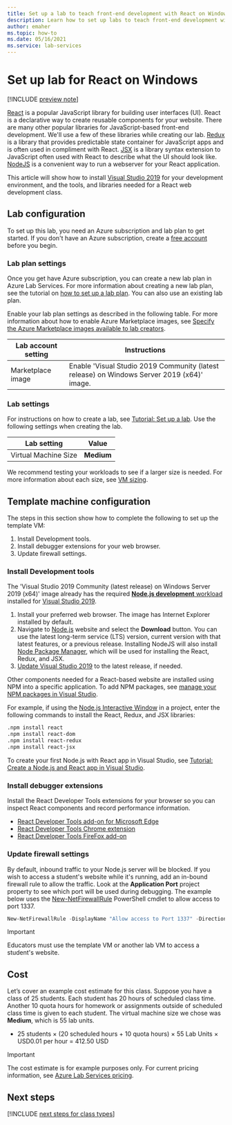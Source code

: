 ```yaml
---
title: Set up a lab to teach front-end development with React on Windows using Azure Lab Services
description: Learn how to set up labs to teach front-end development with React. 
author: emaher
ms.topic: how-to
ms.date: 05/16/2021
ms.service: lab-services
---
```


# Set up lab for React on Windows

[!INCLUDE [preview note](./includes/lab-services-new-update-focused-article.md)]

[React](https://reactjs.org/) is a popular JavaScript library for building user interfaces (UI). React is a declarative way to create reusable components for your website.  There are many other popular libraries for JavaScript-based front-end development.  We'll use a few of these libraries while creating our lab.  [Redux](https://redux.js.org/) is a library that provides predictable state container for JavaScript apps and is often used in compliment with React. [JSX](https://reactjs.org/docs/introducing-jsx.html) is a library syntax extension to JavaScript often used with React to describe what the UI should look like.  [NodeJS](https://nodejs.org/) is a convenient way to run a webserver for your React application.

This article will show how to install [Visual Studio 2019](https://visualstudio.microsoft.com/vs/) for your development environment, and the tools, and libraries needed for a React web development class.

## Lab configuration

To set up this lab, you need an Azure subscription and lab plan to get started. If you don't have an Azure subscription, create a [free account](https://azure.microsoft.com/free/) before you begin.

### Lab plan settings

Once you get have Azure subscription, you can create a new lab plan in Azure Lab Services. For more information about creating a new lab plan, see the tutorial on [how to set up a lab plan](./quick-create-resources.md). You can also use an existing lab plan.

Enable your lab plan settings as described in the following table. For more information about how to enable Azure Marketplace images, see [Specify the Azure Marketplace images available to lab creators](./specify-marketplace-images.md).

| Lab account setting | Instructions |
| -------------------- | ----- |
| Marketplace image | Enable 'Visual Studio 2019 Community (latest release) on Windows Server 2019 (x64)' image. |

### Lab settings

For instructions on how to create a lab, see [Tutorial: Set up a lab](tutorial-setup-lab.md).  Use the following settings when creating the lab.

| Lab setting | Value |
| ------------ | ------------------ |
| Virtual Machine Size | **Medium** |

We recommend testing your workloads to see if a larger size is needed.  For more information about each size, see [VM sizing](administrator-guide.md#vm-sizing).

## Template machine configuration

The steps in this section show how to complete the following to set up the template VM:

1. Install Development tools.
1. Install debugger extensions for your web browser.
1. Update firewall settings.

### Install Development tools

The 'Visual Studio 2019 Community (latest release) on Windows Server 2019 (x64)' image already has the required [**Node.js development** workload](/visualstudio/javascript/tutorial-nodejs-with-react-and-jsx?view=vs-2019&preserve-view=true#prerequisites) installed for [Visual Studio 2019](https://visualstudio.microsoft.com/vs/).

1. Install your preferred web browser.  The image has Internet Explorer installed by default.
1. Navigate to [Node.js](https://nodejs.org) website and select the **Download** button.  You can use the latest long-term service (LTS) version, current version with that latest features, or a previous release.  Installing NodeJS will also install [Node Package Manager](https://www.npmjs.com/), which will be used for installing the React, Redux, and JSX.
1. [Update Visual Studio 2019](/visualstudio/install/update-visual-studio?view=vs-2019&preserve-view=true) to the latest release, if needed.

Other components needed for a React-based website are installed using NPM into a specific application.  To add NPM packages, see [manage your NPM packages in Visual Studio](/visualstudio/javascript/npm-package-management?view=vs-2019&preserve-view=true#add-npm-packages).  

For example, if using the [Node.js Interactive Window](/visualstudio/javascript/nodejs-interactive-repl?view=vs-2019&preserve-view=true) in a project, enter the following commands to install the React, Redux, and JSX libraries:

```bash
.npm install react
.npm install react-dom
.npm install react-redux
.npm install react-jsx
```

To create your first Node.js with React app in Visual Studio, see [Tutorial: Create a Node.js and React app in Visual Studio](/visualstudio/javascript/tutorial-nodejs-with-react-and-jsx?view=vs-2019&preserve-view=true).

### Install debugger extensions

Install the React Developer Tools extensions for your browser so you can inspect React components and record performance information.  

- [React Developer Tools add-on for Microsoft Edge](https://microsoftedge.microsoft.com/addons/detail/react-developer-tools/gpphkfbcpidddadnkolkpfckpihlkkil)
- [React Developer Tools Chrome extension](https://chrome.google.com/webstore/detail/react-developer-tools/fmkadmapgofadopljbjfkapdkoienihi)
- [React Developer Tools FireFox add-on](https://addons.mozilla.org/firefox/addon/react-devtools/)

### Update firewall settings

By default, inbound traffic to your Node.js server will be blocked.  If you wish to access a student's website while it's running, add an in-bound firewall rule to allow the traffic.  Look at the **Application Port** project property to see which port will be used during debugging.  The example below uses the [New-NetFirewallRule](/powershell/module/netsecurity/new-netfirewallrule?view=windowsserver2019-ps&preserve-view=true) PowerShell cmdlet to allow access to port 1337.  

```powershell
New-NetFirewallRule -DisplayName "Allow access to Port 1337" -Direction Inbound -LocalPort 1337 -Protocol TCP -Action Allow
```

>[!IMPORTANT]
>Educators must use the template VM or another lab VM to access a student's website.

## Cost

Let’s cover an example cost estimate for this class.  Suppose you have a class of 25 students. Each student has 20 hours of scheduled class time.  Another 10 quota hours for homework or assignments outside of scheduled class time is given to each student.  The virtual machine size we chose was **Medium**, which is 55 lab units.

- 25 students &times; (20 scheduled hours + 10 quota hours) &times; 55 Lab Units &times; USD0.01 per hour = 412.50 USD

> [!IMPORTANT]
> The cost estimate is for example purposes only.  For current pricing information, see [Azure Lab Services pricing](https://azure.microsoft.com/pricing/details/lab-services/).

## Next steps

[!INCLUDE [next steps for class types](./includes/lab-services-class-type-next-steps.md)]

